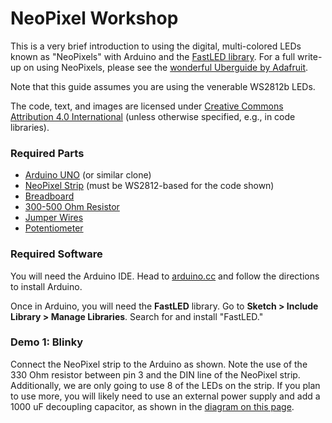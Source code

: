 NeoPixel Workshop
=================

This is a very brief introduction to using the digital, multi-colored LEDs known as "NeoPixels" with Arduino and the [FastLED library](http://fastled.io/). For a full write-up on using NeoPixels, please see the [wonderful Uberguide by Adafruit](https://learn.adafruit.com/adafruit-neopixel-uberguide/the-magic-of-neopixels).

 Note that this guide assumes you are using the venerable WS2812b LEDs.

The code, text, and images are licensed under [Creative Commons Attribution 4.0 International](https://creativecommons.org/licenses/by/4.0/) (unless otherwise specified, e.g., in code libraries).

### Required Parts

 * [Arduino UNO](https://store.arduino.cc/usa/arduino-uno-rev3) (or similar clone)
 * [NeoPixel Strip](https://www.adafruit.com/product/1376?length=1) (must be WS2812-based for the code shown)
 * [Breadboard](https://www.adafruit.com/product/64)
 * [300-500 Ohm Resistor](https://www.adafruit.com/product/2781)
 * [Jumper Wires](https://www.adafruit.com/product/758)
 * [Potentiometer](https://www.adafruit.com/product/356)

### Required Software

You will need the Arduino IDE. Head to [arduino.cc](https://www.arduino.cc/) and follow the directions to install Arduino.

Once in Arduino, you will need the **FastLED** library. Go to **Sketch > Include Library > Manage Libraries**. Search for and install "FastLED."

### Demo 1: Blinky

Connect the NeoPixel strip to the Arduino as shown. Note the use of the 330 Ohm resistor between pin 3 and the DIN line of the NeoPixel strip. Additionally, we are only going to use 8 of the LEDs on the strip. If you plan to use more, you will likely need to use an external power supply and add a 1000 uF decoupling capacitor, as shown in the [diagram on this page](https://learn.adafruit.com/adafruit-neopixel-uberguide/basic-connections).

